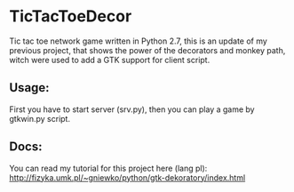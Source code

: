 # TicTacToeDecor
Tic tac toe network game written in Python 2.7, this is an update of my previous project, that shows the power of the decorators and monkey path, witch were used to add a GTK support for client script.

Usage:
-----
First you have to start server (srv.py), then you can play a game by gtkwin.py script.

Docs:
-----
You can read my tutorial for this project here (lang pl): http://fizyka.umk.pl/~gniewko/python/gtk-dekoratory/index.html
